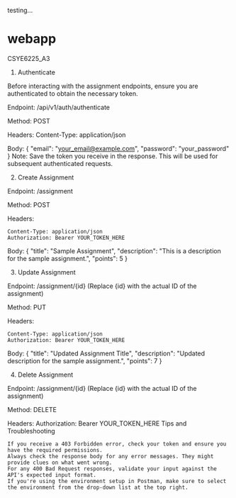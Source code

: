 testing...
# webapp
CSYE6225_A3

1. Authenticate

Before interacting with the assignment endpoints, ensure you are authenticated to obtain the necessary token.

Endpoint: /api/v1/auth/authenticate

Method: POST

Headers: Content-Type: application/json

Body:
{
    "email": "your_email@example.com",
    "password": "your_password"
}
Note: Save the token you receive in the response. This will be used for subsequent authenticated requests.

2. Create Assignment

Endpoint: /assignment

Method: POST

Headers:

    Content-Type: application/json
    Authorization: Bearer YOUR_TOKEN_HERE

Body:
{
   "title": "Sample Assignment",
   "description": "This is a description for the sample assignment.",
   "points": 5
}

3. Update Assignment

Endpoint: /assignment/{id} (Replace {id} with the actual ID of the assignment)

Method: PUT

Headers:

    Content-Type: application/json
    Authorization: Bearer YOUR_TOKEN_HERE

Body:
{
   "title": "Updated Assignment Title",
   "description": "Updated description for the sample assignment.",
   "points": 7
}

4. Delete Assignment

Endpoint: /assignment/{id} (Replace {id} with the actual ID of the assignment)

Method: DELETE

Headers: Authorization: Bearer YOUR_TOKEN_HERE
Tips and Troubleshooting

    If you receive a 403 Forbidden error, check your token and ensure you have the required permissions.
    Always check the response body for any error messages. They might provide clues on what went wrong.
    For any 400 Bad Request responses, validate your input against the API's expected input format.
    If you're using the environment setup in Postman, make sure to select the environment from the drop-down list at the top right.


